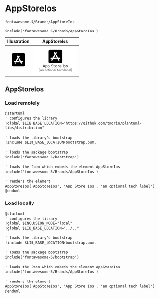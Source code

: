 # AppStoreIos


```text
fontawesome-5/Brands/AppStoreIos
```

```text
include('fontawesome-5/Brands/AppStoreIos')
```



| Illustration | AppStoreIos |
| :---: | :---: |
| ![illustration for Illustration](../../fontawesome-5/Brands/AppStoreIos.png) | ![illustration for AppStoreIos](../../fontawesome-5/Brands/AppStoreIos.Local.png) |




## AppStoreIos

### Load remotely
```plantuml
@startuml
' configures the library
!global $LIB_BASE_LOCATION="https://github.com/tmorin/plantuml-libs/distribution"

' loads the library's bootstrap
!include $LIB_BASE_LOCATION/bootstrap.puml

' loads the package bootstrap
include('fontawesome-5/bootstrap')

' loads the Item which embeds the element AppStoreIos
include('fontawesome-5/Brands/AppStoreIos')

' renders the element
AppStoreIos('AppStoreIos', 'App Store Ios', 'an optional tech label')
@enduml
```

### Load locally
```plantuml
@startuml
' configures the library
!global $INCLUSION_MODE="local"
!global $LIB_BASE_LOCATION="../.."

' loads the library's bootstrap
!include $LIB_BASE_LOCATION/bootstrap.puml

' loads the package bootstrap
include('fontawesome-5/bootstrap')

' loads the Item which embeds the element AppStoreIos
include('fontawesome-5/Brands/AppStoreIos')

' renders the element
AppStoreIos('AppStoreIos', 'App Store Ios', 'an optional tech label')
@enduml
```

